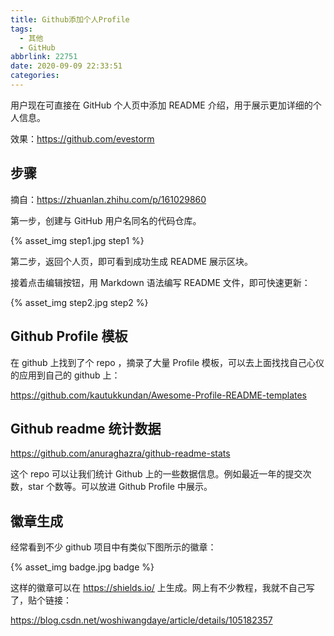 ```yaml
---
title: Github添加个人Profile
tags:
  - 其他
  - GitHub
abbrlink: 22751
date: 2020-09-09 22:33:51
categories:
---
```


用户现在可直接在 GitHub 个人页中添加 README 介绍，用于展示更加详细的个人信息。

效果：https://github.com/evestorm

<!-- more -->

## 步骤

摘自：https://zhuanlan.zhihu.com/p/161029860

第一步，创建与 GitHub 用户名同名的代码仓库。

{% asset_img step1.jpg step1 %}

第二步，返回个人页，即可看到成功生成 README 展示区块。

接着点击编辑按钮，用 Markdown 语法编写 README 文件，即可快速更新：

{% asset_img step2.jpg step2 %}

## Github Profile 模板

在 github 上找到了个 repo ，摘录了大量 Profile 模板，可以去上面找找自己心仪的应用到自己的 github 上：

https://github.com/kautukkundan/Awesome-Profile-README-templates

## Github readme 统计数据

https://github.com/anuraghazra/github-readme-stats

这个 repo 可以让我们统计 Github 上的一些数据信息。例如最近一年的提交次数，star 个数等。可以放进 Github Profile 中展示。

## 徽章生成

经常看到不少 github 项目中有类似下图所示的徽章：

{% asset_img badge.jpg badge %}

这样的徽章可以在 https://shields.io/ 上生成。网上有不少教程，我就不自己写了，贴个链接：

https://blog.csdn.net/woshiwangdaye/article/details/105182357
